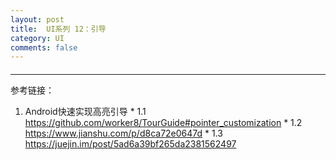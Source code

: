 ```yaml
---
layout: post
title:  UI系列 12：引导
category: UI
comments: false
---
```


####  
 ---
 
 

 
 
 
 
 参考链接：
 
 1.  Android快速实现高亮引导
 	* 1.1 <https://github.com/worker8/TourGuide#pointer_customization>
 	* 1.2 <https://www.jianshu.com/p/d8ca72e0647d>
 	* 1.3 <https://juejin.im/post/5ad6a39bf265da2381562497>
 
 
 
 
 
 
 
 
 
 
 
 
 
 
 
 
 